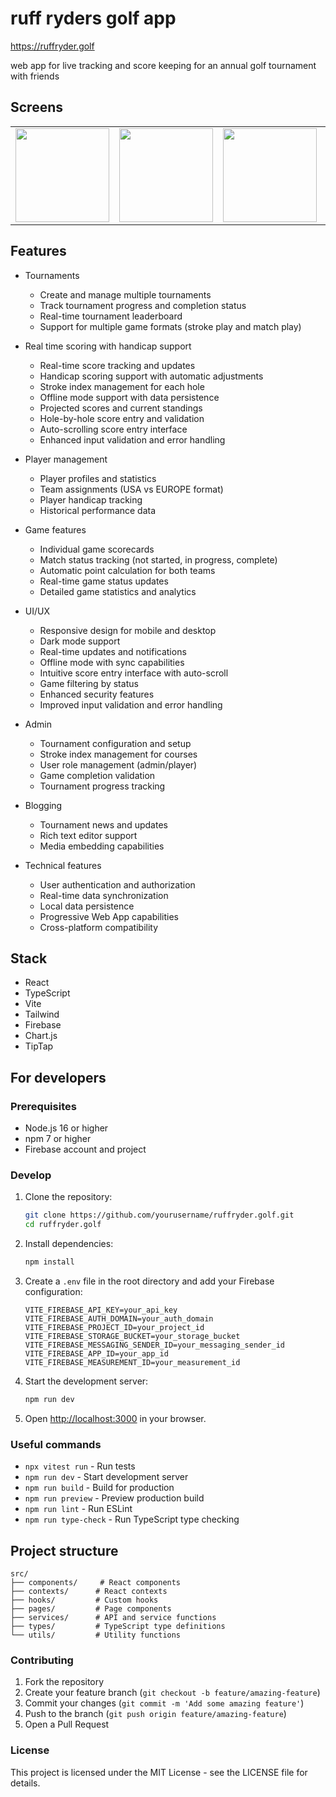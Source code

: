 # ruff ryders golf app

https://ruffryder.golf

web app for live tracking and score keeping for an annual golf tournament with friends

## Screens

<table>
  <tr>
    <td><img src="https://github.com/user-attachments/assets/832dc24a-2895-49d5-8527-c85095d8a03a" width="150"></td>
    <td><img src="https://github.com/user-attachments/assets/6ca3dee1-ae31-4570-9cec-d92c54c1de08" width="150"></td>
    <td><img src="https://github.com/user-attachments/assets/77deee04-0fad-492d-8d1a-245cbb72750b" width="150"></td>
    <td><img src="https://github.com/user-attachments/assets/28b31057-a833-40cb-b1f4-f1b5ef5c785b" width="150"></td>
    <td><img src="https://github.com/user-attachments/assets/ca4cb5e9-cae3-410d-a368-1262f862a2bf" width="150"></td>
    <td><img src="https://github.com/user-attachments/assets/e615ddd6-f3db-45b0-9a11-f35be65c694e" width="150"></td>
  </tr>
</table>

  
## Features

- Tournaments
  - Create and manage multiple tournaments
  - Track tournament progress and completion status
  - Real-time tournament leaderboard
  - Support for multiple game formats (stroke play and match play)

- Real time scoring with handicap support
  - Real-time score tracking and updates
  - Handicap scoring support with automatic adjustments
  - Stroke index management for each hole
  - Offline mode support with data persistence
  - Projected scores and current standings
  - Hole-by-hole score entry and validation
  - Auto-scrolling score entry interface
  - Enhanced input validation and error handling

- Player management
  - Player profiles and statistics
  - Team assignments (USA vs EUROPE format)
  - Player handicap tracking
  - Historical performance data

- Game features
  - Individual game scorecards
  - Match status tracking (not started, in progress, complete)
  - Automatic point calculation for both teams
  - Real-time game status updates
  - Detailed game statistics and analytics

- UI/UX
  - Responsive design for mobile and desktop
  - Dark mode support
  - Real-time updates and notifications
  - Offline mode with sync capabilities
  - Intuitive score entry interface with auto-scroll
  - Game filtering by status
  - Enhanced security features
  - Improved input validation and error handling

- Admin
  - Tournament configuration and setup
  - Stroke index management for courses
  - User role management (admin/player)
  - Game completion validation
  - Tournament progress tracking

- Blogging
  - Tournament news and updates
  - Rich text editor support
  - Media embedding capabilities

- Technical features
  - User authentication and authorization
  - Real-time data synchronization
  - Local data persistence
  - Progressive Web App capabilities
  - Cross-platform compatibility

## Stack

- React
- TypeScript
- Vite
- Tailwind
- Firebase
- Chart.js
- TipTap

## For developers

### Prerequisites

- Node.js 16 or higher
- npm 7 or higher
- Firebase account and project

### Develop

1. Clone the repository:
   ```bash
   git clone https://github.com/yourusername/ruffryder.golf.git
   cd ruffryder.golf
   ```

2. Install dependencies:
   ```bash
   npm install
   ```

3. Create a `.env` file in the root directory and add your Firebase configuration:
   ```
   VITE_FIREBASE_API_KEY=your_api_key
   VITE_FIREBASE_AUTH_DOMAIN=your_auth_domain
   VITE_FIREBASE_PROJECT_ID=your_project_id
   VITE_FIREBASE_STORAGE_BUCKET=your_storage_bucket
   VITE_FIREBASE_MESSAGING_SENDER_ID=your_messaging_sender_id
   VITE_FIREBASE_APP_ID=your_app_id
   VITE_FIREBASE_MEASUREMENT_ID=your_measurement_id
   ```

4. Start the development server:
   ```bash
   npm run dev
   ```

5. Open [http://localhost:3000](http://localhost:3000) in your browser.

### Useful commands

- `npx vitest run` - Run tests
- `npm run dev` - Start development server
- `npm run build` - Build for production
- `npm run preview` - Preview production build
- `npm run lint` - Run ESLint
- `npm run type-check` - Run TypeScript type checking

## Project structure

```
src/
├── components/     # React components
├── contexts/      # React contexts
├── hooks/         # Custom hooks
├── pages/         # Page components
├── services/      # API and service functions
├── types/         # TypeScript type definitions
└── utils/         # Utility functions
```

### Contributing

1. Fork the repository
2. Create your feature branch (`git checkout -b feature/amazing-feature`)
3. Commit your changes (`git commit -m 'Add some amazing feature'`)
4. Push to the branch (`git push origin feature/amazing-feature`)
5. Open a Pull Request

### License

This project is licensed under the MIT License - see the LICENSE file for details.
